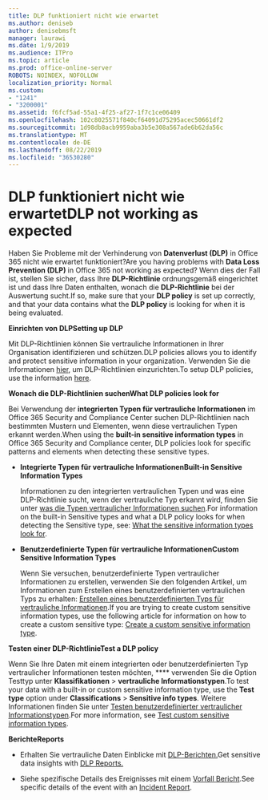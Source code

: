 ```yaml
---
title: DLP funktioniert nicht wie erwartet
ms.author: deniseb
author: denisebmsft
manager: laurawi
ms.date: 1/9/2019
ms.audience: ITPro
ms.topic: article
ms.prod: office-online-server
ROBOTS: NOINDEX, NOFOLLOW
localization_priority: Normal
ms.custom:
- "1241"
- "3200001"
ms.assetid: f6fcf5ad-55a1-4f25-af27-1f7c1ce06409
ms.openlocfilehash: 102c8025571f840cf64091d75295acec50661df2
ms.sourcegitcommit: 1d98db8acb9959aba3b5e308a567ade6b62da56c
ms.translationtype: MT
ms.contentlocale: de-DE
ms.lasthandoff: 08/22/2019
ms.locfileid: "36530280"
---
```

# <a name="dlp-not-working-as-expected"></a><span data-ttu-id="b8f57-102">DLP funktioniert nicht wie erwartet</span><span class="sxs-lookup"><span data-stu-id="b8f57-102">DLP not working as expected</span></span>

<span data-ttu-id="b8f57-103">Haben Sie Probleme mit der Verhinderung von **Datenverlust (DLP)** in Office 365 nicht wie erwartet funktioniert?</span><span class="sxs-lookup"><span data-stu-id="b8f57-103">Are you having problems with **Data Loss Prevention (DLP)** in Office 365 not working as expected?</span></span> <span data-ttu-id="b8f57-104">Wenn dies der Fall ist, stellen Sie sicher, dass Ihre **DLP-Richtlinie** ordnungsgemäß eingerichtet ist und dass Ihre Daten enthalten, wonach die **DLP-Richtlinie** bei der Auswertung sucht.</span><span class="sxs-lookup"><span data-stu-id="b8f57-104">If so, make sure that your **DLP policy** is set up correctly, and that your data contains what the **DLP policy** is looking for when it is being evaluated.</span></span>
  
 <span data-ttu-id="b8f57-105">**Einrichten von DLP**</span><span class="sxs-lookup"><span data-stu-id="b8f57-105">**Setting up DLP**</span></span>
  
<span data-ttu-id="b8f57-106">Mit DLP-Richtlinien können Sie vertrauliche Informationen in Ihrer Organisation identifizieren und schützen.</span><span class="sxs-lookup"><span data-stu-id="b8f57-106">DLP policies allows you to identify and protect sensitive information in your organization.</span></span> <span data-ttu-id="b8f57-107">Verwenden Sie die Informationen [hier](https://docs.microsoft.com/office365/securitycompliance/prevent-data-loss#set-up-dlp), um DLP-Richtlinien einzurichten.</span><span class="sxs-lookup"><span data-stu-id="b8f57-107">To setup DLP policies, use the information [here](https://docs.microsoft.com/office365/securitycompliance/prevent-data-loss#set-up-dlp).</span></span>
  
 <span data-ttu-id="b8f57-108">**Wonach die DLP-Richtlinien suchen**</span><span class="sxs-lookup"><span data-stu-id="b8f57-108">**What DLP policies look for**</span></span>
  
<span data-ttu-id="b8f57-109">Bei Verwendung der **integrierten Typen für vertrauliche Informationen** im Office 365 Security and Compliance Center suchen DLP-Richtlinien nach bestimmten Mustern und Elementen, wenn diese vertraulichen Typen erkannt werden.</span><span class="sxs-lookup"><span data-stu-id="b8f57-109">When using the **built-in sensitive information types** in Office 365 Security and Compliance center, DLP policies look for specific patterns and elements when detecting these sensitive types.</span></span>
  
- <span data-ttu-id="b8f57-110">**Integrierte Typen für vertrauliche Informationen**</span><span class="sxs-lookup"><span data-stu-id="b8f57-110">**Built-in Sensitive Information Types**</span></span>

    <span data-ttu-id="b8f57-111">Informationen zu den integrierten vertraulichen Typen und was eine DLP-Richtlinie sucht, wenn der vertrauliche Typ erkannt wird, finden Sie unter [was die Typen vertraulicher Informationen suchen](https://docs.microsoft.com/office365/securitycompliance/what-the-sensitive-information-types-look-for).</span><span class="sxs-lookup"><span data-stu-id="b8f57-111">For information on the built-in Sensitive types and what a DLP policy looks for when detecting the Sensitive type, see: [What the sensitive information types look for](https://docs.microsoft.com/office365/securitycompliance/what-the-sensitive-information-types-look-for).</span></span>

- <span data-ttu-id="b8f57-112">**Benutzerdefinierte Typen für vertrauliche Informationen**</span><span class="sxs-lookup"><span data-stu-id="b8f57-112">**Custom Sensitive Information Types**</span></span>

    <span data-ttu-id="b8f57-113">Wenn Sie versuchen, benutzerdefinierte Typen vertraulicher Informationen zu erstellen, verwenden Sie den folgenden Artikel, um Informationen zum Erstellen eines benutzerdefinierten vertraulichen Typs zu erhalten: [Erstellen eines benutzerdefinierten Typs für vertrauliche Informationen](https://docs.microsoft.com/office365/securitycompliance/create-a-custom-sensitive-information-type).</span><span class="sxs-lookup"><span data-stu-id="b8f57-113">If you are trying to create custom sensitive information types, use the following article for information on how to create a custom sensitive type: [Create a custom sensitive information type](https://docs.microsoft.com/office365/securitycompliance/create-a-custom-sensitive-information-type).</span></span>

<span data-ttu-id="b8f57-114">**Testen einer DLP-Richtlinie**</span><span class="sxs-lookup"><span data-stu-id="b8f57-114">**Test a DLP policy**</span></span>

<span data-ttu-id="b8f57-115">Wenn Sie Ihre Daten mit einem integrierten oder benutzerdefinierten Typ vertraulicher Informationen testen möchten, \*\*\*\* verwenden Sie die Option Testtyp unter **Klassifikationen** > **vertrauliche Informationstypen**.</span><span class="sxs-lookup"><span data-stu-id="b8f57-115">To test your data with a built-in or custom sensitive information type, use the **Test type** option under **Classifications** > **Sensitive info types**.</span></span> <span data-ttu-id="b8f57-116">Weitere Informationen finden Sie unter [Testen benutzerdefinierter vertraulicher Informationstypen](https://docs.microsoft.com/office365/securitycompliance/create-a-custom-sensitive-information-type#test-custom-sensitive-information-types-in-the-security--compliance-center).</span><span class="sxs-lookup"><span data-stu-id="b8f57-116">For more information, see [Test custom sensitive information types](https://docs.microsoft.com/office365/securitycompliance/create-a-custom-sensitive-information-type#test-custom-sensitive-information-types-in-the-security--compliance-center).</span></span>

 <span data-ttu-id="b8f57-117">**Berichte**</span><span class="sxs-lookup"><span data-stu-id="b8f57-117">**Reports**</span></span>
  
- <span data-ttu-id="b8f57-118">Erhalten Sie vertrauliche Daten Einblicke mit [DLP-Berichten.](https://docs.microsoft.com/office365/securitycompliance/data-loss-prevention-policies#dlp-reports)</span><span class="sxs-lookup"><span data-stu-id="b8f57-118">Get sensitive data insights with [DLP Reports.](https://docs.microsoft.com/office365/securitycompliance/data-loss-prevention-policies#dlp-reports)</span></span>

- <span data-ttu-id="b8f57-119">Siehe spezifische Details des Ereignisses mit einem [Vorfall Bericht](https://docs.microsoft.com/office365/securitycompliance/data-loss-prevention-policies#incident-reports).</span><span class="sxs-lookup"><span data-stu-id="b8f57-119">See specific details of the event with an [Incident Report](https://docs.microsoft.com/office365/securitycompliance/data-loss-prevention-policies#incident-reports).</span></span>
